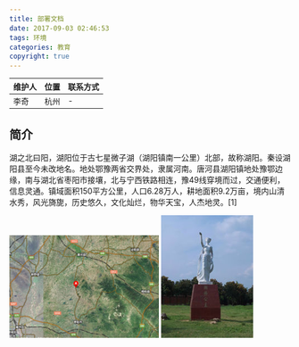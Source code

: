 ```yaml
---
title: 部署文档
date: 2017-09-03 02:46:53
tags: 环境
categories: 教育
copyright: true
---
```


维护人|位置|联系方式
---|---|---
李奇|杭州|-

## 简介
湖之北曰阳，湖阳位于古七星微子湖（湖阳镇南一公里）北部，故称湖阳。秦设湖阳县至今未改地名。地处鄂豫两省交界处，隶属河南。唐河县湖阳镇地处豫鄂边缘，南与湖北省枣阳市接壤，北与宁西铁路相连，豫49线穿境而过，交通便利，信息灵通。镇域面积150平方公里，人口6.28万人，耕地面积9.2万亩，境内山清水秀，风光旖旎，历史悠久，文化灿烂，物华天宝，人杰地灵。[1]

![a](images/huyang/huyang-map.png)
![b](images/huyang/huyang_gongzhu.png)
